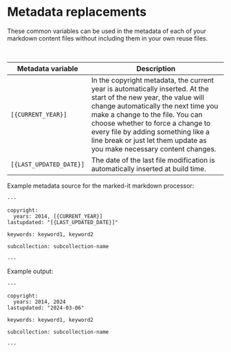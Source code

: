 <!--
# Copyright 2022, 2024 IBM Inc. All rights reserved
# SPDX-License-Identifier: Apache2.0
# Last updated: 2024-03-06
-->

# Metadata replacements
These common variables can be used in the metadata of each of your markdown content files without including them in your own reuse files.



<br />

|Metadata variable|Description|
|----------|-----------|
|`[{CURRENT_YEAR}]`|In the copyright metadata, the current year is automatically inserted. At the start of the new year, the value will change automatically the next time you make a change to the file. You can choose whether to force a change to every file by adding something like a line break or just let them update as you make necessary content changes.|
|`[{LAST_UPDATED_DATE}]`|The date of the last file modification is automatically inserted at build time.|

Example metadata source for the marked-it markdown processor:
```
---

copyright:
  years: 2014, [{CURRENT_YEAR}]
lastupdated: "[{LAST_UPDATED_DATE}]"

keywords: keyword1, keyword2

subcollection: subcollection-name

---
```

Example output:
```
---

copyright:
  years: 2014, 2024
lastupdated: "2024-03-06"

keywords: keyword1, keyword2

subcollection: subcollection-name

---
```
